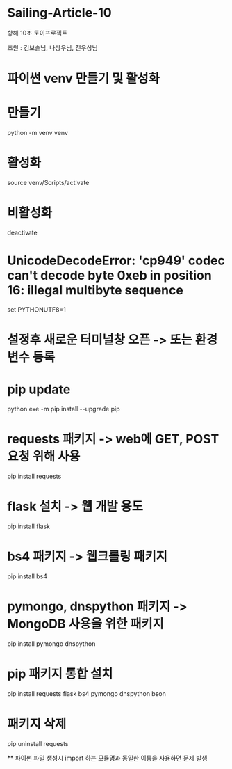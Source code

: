 # Sailing-Article-10
항해 10조 토이프로젝트

조원 : 김보슬님, 나상우님, 전우상님

# 파이썬 venv 만들기 및 활성화
# 만들기
python -m venv venv

# 활성화
source venv/Scripts/activate

# 비활성화
deactivate

# UnicodeDecodeError: 'cp949' codec can't decode byte 0xeb in position 16: illegal multibyte sequence
set PYTHONUTF8=1
# 설정후 새로운 터미널창 오픈 -> 또는 환경 변수 등록

# pip update
python.exe -m pip install --upgrade pip

# requests 패키지 -> web에 GET, POST 요청 위해 사용
pip install requests

# flask 설치 -> 웹 개발 용도
pip install flask

# bs4 패키지 -> 웹크롤링 패키지
pip install bs4

# pymongo, dnspython 패키지 -> MongoDB 사용을 위한 패키지
pip install pymongo dnspython

# pip 패키지 통합 설치
pip install requests flask bs4 pymongo dnspython bson

# 패키지 삭제
pip uninstall requests 

** 파이썬 파일 생성시 import 하는 모듈명과 동일한 이름을 사용하면 문제 발생

